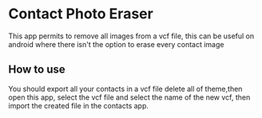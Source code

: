 # Contact Photo Eraser
This app permits to remove all images from a vcf file, this can be useful on android where there isn't the option to erase every contact image

## How to use
You should export all your contacts in a vcf file delete all of theme,then open this app, select the vcf file and select the name of the new vcf, then import the created file in the contacts app.
